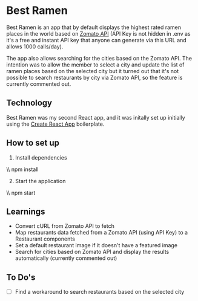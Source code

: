 # Best Ramen

Best Ramen is an app that by default displays the highest rated ramen places in the world based on [Zomato API](https://developers.zomato.com/api) (API Key is not hidden in .env as it's a free and instant API key that anyone can generate via this URL and allows 1000 calls/day).

The app also allows searching for the cities based on the Zomato API. The intention was to allow the member to select a city and update the list of ramen places based on the selected city but it turned out that it's not possible to search restaurants by city via Zomato API, so the feature is currently commented out.

## Technology

Best Ramen was my second React app, and it was initally set up initially using the [Create React App](https://github.com/facebook/create-react-app) boilerplate.

## How to set up

1. Install dependencies

\\\ npm install

2. Start the application

\\\ npm start

## Learnings
- Convert cURL from Zomato API to fetch
- Map restaurants data fetched from a Zomato API (using API Key) to a Restaurant components
- Set a default restaurant image if it doesn't have a featured image
- Search for cities based on Zomato API and display the results automatically (currently commented out)

## To Do's
- [ ] Find a workaround to search restaurants based on the selected city
